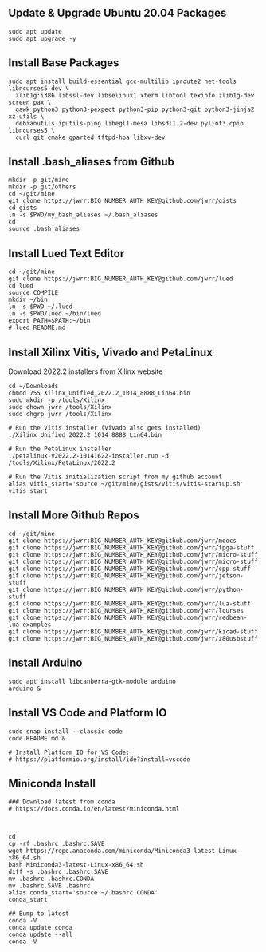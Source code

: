 

Update & Upgrade Ubuntu 20.04 Packages
--------------------------------------

```
sudo apt update
sudo apt upgrade -y
```

Install Base Packages
---------------------

```
sudo apt install build-essential gcc-multilib iproute2 net-tools libncurses5-dev \
  zlib1g:i386 libssl-dev libselinux1 xterm libtool texinfo zlib1g-dev screen pax \
  gawk python3 python3-pexpect python3-pip python3-git python3-jinja2 xz-utils \
  debianutils iputils-ping libegl1-mesa libsdl1.2-dev pylint3 cpio libncurses5 \
  curl git cmake gparted tftpd-hpa libxv-dev
```


Install .bash_aliases from Github
---------------------------------

```
mkdir -p git/mine
mkdir -p git/others
cd ~/git/mine
git clone https://jwrr:BIG_NUMBER_AUTH_KEY@github.com/jwrr/gists
cd gists
ln -s $PWD/my_bash_aliases ~/.bash_aliases
cd
source .bash_aliases
```


Install Lued Text Editor
------------------------

```
cd ~/git/mine
git clone https://jwrr:BIG_NUMBER_AUTH_KEY@github.com/jwrr/lued
cd lued
source COMPILE
mkdir ~/bin
ln -s $PWD ~/.lued
ln -s $PWD/lued ~/bin/lued
export PATH=$PATH:~/bin
# lued README.md
```


Install Xilinx Vitis, Vivado and PetaLinux
------------------------------------------

Download 2022.2 installers from Xilinx website

```
cd ~/Downloads
chmod 755 Xilinx_Unified_2022.2_1014_8888_Lin64.bin
sudo mkdir -p /tools/Xilinx
sudo chown jwrr /tools/Xilinx
sudo chgrp jwrr /tools/Xilinx

# Run the Vitis installer (Vivado also gets installed)
./Xilinx_Unified_2022.2_1014_8888_Lin64.bin

# Run the PetaLinux installer
./petalinux-v2022.2-10141622-installer.run -d /tools/Xilinx/PetaLinux/2022.2

# Run the Vitis initialization script from my github account
alias vitis_start='source ~/git/mine/gists/vitis/vitis-startup.sh'
vitis_start
```


Install More Github Repos
--------------------

```
cd ~/git/mine
git clone https://jwrr:BIG_NUMBER_AUTH_KEY@github.com/jwrr/moocs
git clone https://jwrr:BIG_NUMBER_AUTH_KEY@github.com/jwrr/fpga-stuff
git clone https://jwrr:BIG_NUMBER_AUTH_KEY@github.com/jwrr/micro-stuff
git clone https://jwrr:BIG_NUMBER_AUTH_KEY@github.com/jwrr/micro-stuff
git clone https://jwrr:BIG_NUMBER_AUTH_KEY@github.com/jwrr/cpp-stuff
git clone https://jwrr:BIG_NUMBER_AUTH_KEY@github.com/jwrr/jetson-stuff
git clone https://jwrr:BIG_NUMBER_AUTH_KEY@github.com/jwrr/python-stuff
git clone https://jwrr:BIG_NUMBER_AUTH_KEY@github.com/jwrr/lua-stuff
git clone https://jwrr:BIG_NUMBER_AUTH_KEY@github.com/jwrr/lcurses
git clone https://jwrr:BIG_NUMBER_AUTH_KEY@github.com/jwrr/redbean-lua-examples
git clone https://jwrr:BIG_NUMBER_AUTH_KEY@github.com/jwrr/kicad-stuff
git clone https://jwrr:BIG_NUMBER_AUTH_KEY@github.com/jwrr/z80usbstuff

```


Install Arduino
---------------

```
sudo apt install libcanberra-gtk-module arduino
arduino &
```


Install VS Code and Platform IO
-------------------------------

```
sudo snap install --classic code
code README.md &

# Install Platform IO for VS Code:
# https://platformio.org/install/ide?install=vscode

```


Miniconda Install
----------------

```
### Download latest from conda
# https://docs.conda.io/en/latest/miniconda.html



cd
cp -rf .bashrc .bashrc.SAVE
wget https://repo.anaconda.com/miniconda/Miniconda3-latest-Linux-x86_64.sh
bash Miniconda3-latest-Linux-x86_64.sh
diff -s .bashrc .bashrc.SAVE
mv .bashrc .bashrc.CONDA
mv .bashrc.SAVE .bashrc
alias conda_start='source ~/.bashrc.CONDA'
conda_start

## Bump to latest
conda -V
conda update conda
conda update --all
conda -V
```

